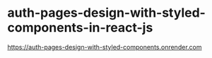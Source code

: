 # auth-pages-design-with-styled-components-in-react-js
https://auth-pages-design-with-styled-components.onrender.com